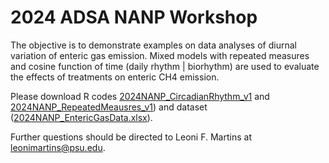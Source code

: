 # 2024 ADSA NANP Workshop

The objective is to demonstrate examples on data analyses of diurnal variation of enteric gas emission. Mixed models with repeated measures and cosine function of time (daily rhythm | biorhythm) are used to evaluate the effects of treatments on enteric CH4 emission.

Please download R codes [2024NANP_CircadianRhythm_v1](https://github.com/leonimev/ADSA_NANP/blob/main/2024NANP_CircadianRhythm_v1.R) and [2024NANP_RepeatedMeausres_v1](https://github.com/leonimev/ADSA_NANP/blob/main/2024NANP_RepeatedMeausres_v1.R)) and dataset ([2024NANP_EntericGasData.xlsx](https://github.com/leonimev/ADSA_NANP/blob/main/2024NANP_EntericGasData.xlsx)).

Further questions should be directed to Leoni F. Martins at leonimartins@psu.edu.
